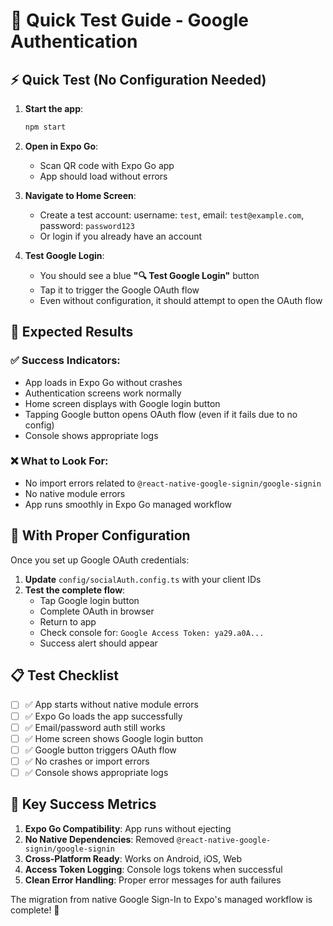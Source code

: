 # 🧪 Quick Test Guide - Google Authentication

## ⚡ Quick Test (No Configuration Needed)

1. **Start the app**:
   ```bash
   npm start
   ```

2. **Open in Expo Go**:
   - Scan QR code with Expo Go app
   - App should load without errors

3. **Navigate to Home Screen**:
   - Create a test account: username: `test`, email: `test@example.com`, password: `password123`
   - Or login if you already have an account

4. **Test Google Login**:
   - You should see a blue **"🔍 Test Google Login"** button
   - Tap it to trigger the Google OAuth flow
   - Even without configuration, it should attempt to open the OAuth flow

## 🎯 Expected Results

### ✅ **Success Indicators**:
- App loads in Expo Go without crashes
- Authentication screens work normally
- Home screen displays with Google login button
- Tapping Google button opens OAuth flow (even if it fails due to no config)
- Console shows appropriate logs

### ❌ **What to Look For**:
- No import errors related to `@react-native-google-signin/google-signin`
- No native module errors
- App runs smoothly in Expo Go managed workflow

## 🔧 With Proper Configuration

Once you set up Google OAuth credentials:

1. **Update** `config/socialAuth.config.ts` with your client IDs
2. **Test the complete flow**:
   - Tap Google login button
   - Complete OAuth in browser
   - Return to app
   - Check console for: `Google Access Token: ya29.a0A...`
   - Success alert should appear

## 📋 Test Checklist

- [ ] ✅ App starts without native module errors
- [ ] ✅ Expo Go loads the app successfully  
- [ ] ✅ Email/password auth still works
- [ ] ✅ Home screen shows Google login button
- [ ] ✅ Google button triggers OAuth flow
- [ ] ✅ No crashes or import errors
- [ ] ✅ Console shows appropriate logs

## 🚀 Key Success Metrics

1. **Expo Go Compatibility**: App runs without ejecting
2. **No Native Dependencies**: Removed `@react-native-google-signin/google-signin`
3. **Cross-Platform Ready**: Works on Android, iOS, Web
4. **Access Token Logging**: Console logs tokens when successful
5. **Clean Error Handling**: Proper error messages for auth failures

The migration from native Google Sign-In to Expo's managed workflow is complete! 🎉
